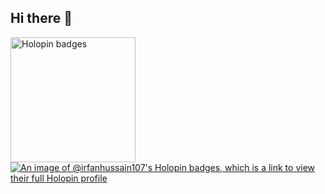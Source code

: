 ## Hi there 👋
<img align="left" src="https://holopin.io/api/user/board?user=Irfan-Hussain107" alt="Holopin badges" width="200"/>

<!--
**Irfan-Hussain107/Irfan-Hussain107** is a ✨ _special_ ✨ repository because its `README.md` (this file) appears on your GitHub profile.

Here are some ideas to get you started:

- 🔭 I’m currently working on ...
- 🌱 I’m currently learning ...
- 👯 I’m looking to collaborate on ...
- 🤔 I’m looking for help with ...
- 💬 Ask me about ...
- 📫 How to reach me: ...
- 😄 Pronouns: ...
- ⚡ Fun fact: ...
-->
[![An image of @irfanhussain107's Holopin badges, which is a link to view their full Holopin profile](https://holopin.me/irfanhussain107)](https://holopin.io/@irfanhussain107)
